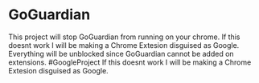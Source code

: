 # GoGuardian
This project will stop GoGuardian from running on your chrome. If this doesnt work I will be making a Chrome Extesion disguised as Google. Everything will be unblocked since GoGuardian cannot be added on extensions.
#GoogleProject
If this doesnt work I will be making a Chrome Extesion disguised as Google.
